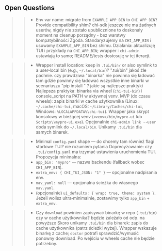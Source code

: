 
## Open Questions
>> - Env var name: migrate from `EXAMPLE_APP_BIN` to `CHI_APP_BIN`? Provide compatibility shim?
chi-sdk jeszcze nie ma żadnych userów, nigdy nie zostało upublicznione to doskonały moment na cleanup porządny - bez warstwy kompatybilności
>> Zgoda. Standaryzujemy na `CHI_APP_BIN` i usuwamy `EXAMPLE_APP_BIN` bez shimu.
>> Działania: aktualizuję TUI i przykłady na `CHI_APP_BIN`; wrapper i `chi-admin` ustawiają to samo; README/tests dostosuję w tej iteracji.

>> - Wrapper install location: keep in `.tui/bin/` or also symlink to a user‑local bin (e.g., `~/.local/bin`)?
".tui/bin" jakoś źle pachnie. czy prawdziwa "binarka" nie powinna się ładować tam gdzie powinny się ładować wszystkie inne binarki w scenariuszu "pip install <pakiet>" ?
jakie są najlepsze praktyki
>> Najlepsza praktyka: binarka via wheel (`chi-tui-bin`) i console_script na PATH w aktywnej venv.
>> MVP (do czasu wheels): zapis binarki w cache użytkownika (Linux: `~/.cache/chi-tui`, macOS: `~/Library/Caches/chi-tui`, Windows: `%LOCALAPPDATA%\chi-tui`).
>> Wrapper jako skrypt konsolowy w bieżącej venv (`<venv>/bin/mypro-ui` lub `Scripts\\mypro-ui.exe`). Opcjonalnie `chi-admin link --user` doda symlink do `~/.local/bin`. Unikamy `.tui/bin` dla samych binarek.

>> - Minimal `config.yaml` shape — do chcemy tam również flagi startowe TUI?
nie rozumiem pytania
>> Doprecyzowanie: czy `.tui/config.yaml` ma trzymać ustawienia uruchomienia TUI. Propozycja minimalna:
>> - `app_bin: "mypro"` — nazwa backendu (fallback wobec `CHI_APP_BIN`).
>> - `extra_env: { CHI_TUI_JSON: "1" }` — opcjonalne nadpisania env.
>> - `nav_yaml: null` — opcjonalna ścieżka do własnego `nav.yaml`.
>> - (opcjonalnie) `ui_defaults: { wrap: true, theme: system }`.
>> Jeżeli wolisz ultra‑minimalnie, zostawimy tylko `app_bin` + `extra_env`.


>> - Czy `download` powinien zapisywać binarkę w repo (`.tui/bin`) czy w cache użytkownika?
będzie zależało od odp. na powyższe
>> Skoro unikamy `.tui/bin` dla binarek: zapis do cache użytkownika (patrz ścieżki wyżej).
>> Wrapper wskazuje binarkę z cache; `doctor` potrafi sprawdzić/wymusić ponowny download. Po wejściu w wheels cache nie będzie potrzebny.
